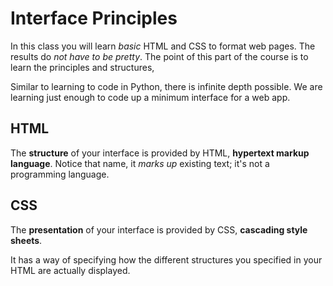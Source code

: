 # Interface Principles
In this class you will learn _basic_ HTML and CSS to format web pages.
The results do _not have to be pretty_.
The point of this part of the course is to learn the principles and structures,

Similar to learning to code in Python, there is infinite depth possible.
We are learning just enough to code up a minimum interface for a web app.

## HTML
The **structure** of your interface is provided by HTML, **hypertext markup language**.
Notice that name, it _marks up_ existing text; it's not a programming language.

## CSS
The **presentation** of your interface is provided by CSS, **cascading style sheets**.

It has a way of specifying how the different structures you specified in your HTML are actually displayed.

